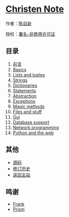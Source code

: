 # [Christen Note]()

作者：[陈自新](http://chenzixin.com)

授权：<a rel="license" href="http://creativecommons.org/licenses/by-nc/4.0/">署名-非商用许可证</a>

## 目录
1. [前言](#README)
1. [Basics](#docs/basics)
1. [Lists and tuples](#docs/liststuples)
1. [Strings](#docs/strings)
1. [Dictionaries](#docs/dictionaries)
1. [Statements](#docs/statementsconditionalsloops)
1. [Abstraction](#docs/abstraction)
1. [Exceptions](#docs/exceptions)
1. [Magic methods](#docs/magicmethodspropertiesiterators)
1. [Files and stuff](#docs/filesstuff)
1. [Gui](#docs/gui)
1. [Database support](#docs/databasesupport)
1. [Network programming](#docs/networkprogramming)
1. [Python and the web](#docs/pythontheweb)

## 其他
- [源码](https://github.com/hiclick/hiclick.github.com)
- [修订历史](https://github.com/hiclick/hiclick.github.com/graphs/commit-activity)
- [返回主站](http://christen.cn)

## 鸣谢
- [Frank](http://www.ruanyifeng.com/home.html)
- [Prism](http://christen.cn/doc/prism.html)
